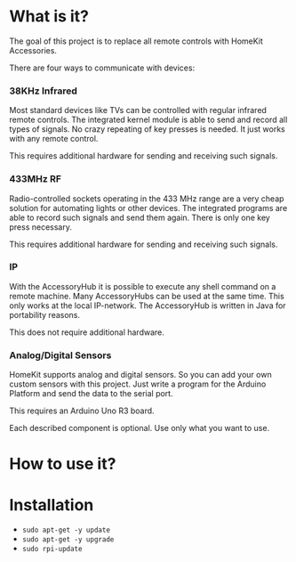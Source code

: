 # What is it?

The goal of this project is to replace all remote controls with HomeKit Accessories. 

There are four ways to communicate with devices:

### 38KHz Infrared
Most standard devices like TVs can be controlled with regular infrared remote controls.
The integrated kernel module is able to send and record all types of signals. No crazy repeating of key presses is needed. It just works with any remote control.

This requires additional hardware for sending and receiving such signals.

### 433MHz RF
Radio-controlled sockets operating in the 433 MHz range are a very cheap solution for automating lights or other devices.
The integrated programs are able to record such signals and send them again. There is only one key press necessary. 

This requires additional hardware for sending and receiving such signals.
### IP
With the AccessoryHub it is possible to execute any shell command on a remote machine. Many AccessoryHubs can be used at the same time. This only works at the local IP-network.
The AccessoryHub is written in Java for portability reasons.

This does not require additional hardware.


### Analog/Digital Sensors
HomeKit supports analog and digital sensors. So you can add your own custom sensors with this project.
Just write a program for the Arduino Platform and send the data to the serial port.

This requires an Arduino Uno R3 board.

Each described component is optional. Use only what you want to use.


# How to use it?



# Installation

* `sudo apt-get -y update`
* `sudo apt-get -y upgrade`
* `sudo rpi-update`
